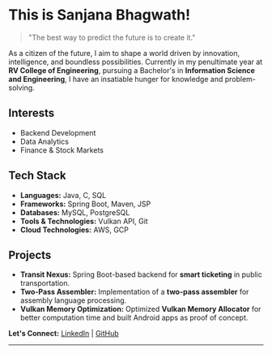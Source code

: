 # This is Sanjana Bhagwath!  

> "The best way to predict the future is to create it."  

As a citizen of the future, I aim to shape a world driven by innovation, intelligence, and boundless possibilities. Currently in my penultimate year at **RV College of Engineering**, pursuing a Bachelor's in **Information Science and Engineering**, I have an insatiable hunger for knowledge and problem-solving.  

## Interests  
- Backend Development  
- Data Analytics  
- Finance & Stock Markets  

## Tech Stack  
- **Languages:** Java, C, SQL  
- **Frameworks:** Spring Boot, Maven, JSP  
- **Databases:** MySQL, PostgreSQL  
- **Tools & Technologies:** Vulkan API, Git
- **Cloud Technologies:** AWS, GCP

## Projects  
- **Transit Nexus:** Spring Boot-based backend for **smart ticketing** in public transportation.  
- **Two-Pass Assembler:** Implementation of a **two-pass assembler** for assembly language processing.  
- **Vulkan Memory Optimization:** Optimized **Vulkan Memory Allocator** for better computation time and built Android apps as proof of concept.  

**Let's Connect:** [LinkedIn](https://www.linkedin.com/in/sanjana-bhagwath/) | [GitHub](https://github.com/SanjanaBhagwath)  

---

